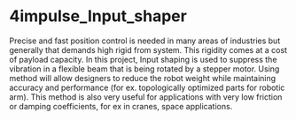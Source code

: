# 4impulse_Input_shaper
Precise and fast position control is needed in many areas of industries but generally that demands  high rigid from system. This rigidity comes at a cost of payload capacity. In this project, Input shaping is used to suppress the vibration in a flexible beam that is being rotated by a stepper motor. Using method will allow designers to reduce the robot weight while maintaining accuracy and performance (for ex. topologically optimized parts for robotic arm). This method is also very useful for applications with very low friction or damping coefficients, for ex in cranes, space applications. 
